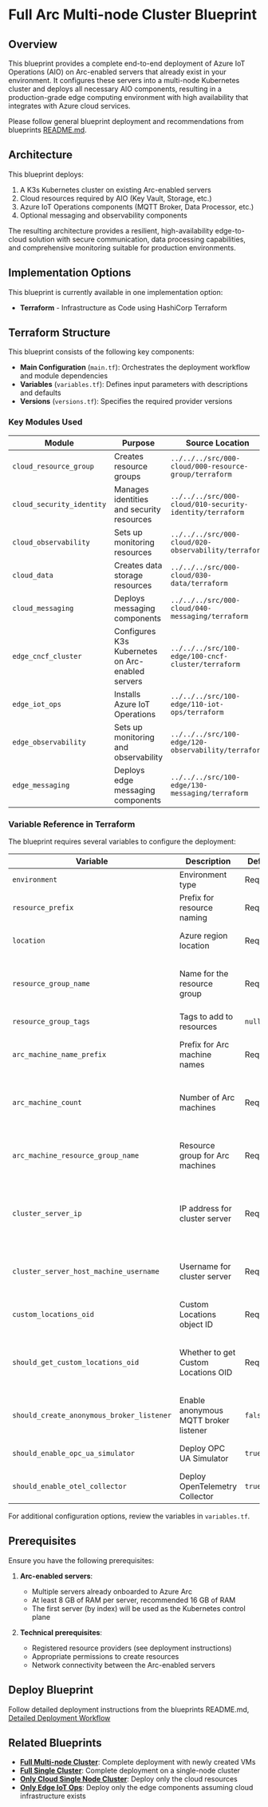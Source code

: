 # Full Arc Multi-node Cluster Blueprint

## Overview

This blueprint provides a complete end-to-end deployment of Azure IoT Operations (AIO) on Arc-enabled servers that already exist in your environment. It configures these servers into a multi-node Kubernetes cluster and deploys all necessary AIO components, resulting in a production-grade edge computing environment with high availability that integrates with Azure cloud services.

Please follow general blueprint deployment and recommendations from blueprints [README.md](../README.md).

## Architecture

This blueprint deploys:

1. A K3s Kubernetes cluster on existing Arc-enabled servers
2. Cloud resources required by AIO (Key Vault, Storage, etc.)
3. Azure IoT Operations components (MQTT Broker, Data Processor, etc.)
4. Optional messaging and observability components

The resulting architecture provides a resilient, high-availability edge-to-cloud solution with secure communication, data processing capabilities, and comprehensive monitoring suitable for production environments.

## Implementation Options

This blueprint is currently available in one implementation option:

- **Terraform** - Infrastructure as Code using HashiCorp Terraform

## Terraform Structure

This blueprint consists of the following key components:

- **Main Configuration** (`main.tf`): Orchestrates the deployment workflow and module dependencies
- **Variables** (`variables.tf`): Defines input parameters with descriptions and defaults
- **Versions** (`versions.tf`): Specifies the required provider versions

### Key Modules Used

| Module                    | Purpose                                          | Source Location                                          |
|---------------------------|--------------------------------------------------|----------------------------------------------------------|
| `cloud_resource_group`    | Creates resource groups                          | `../../../src/000-cloud/000-resource-group/terraform`    |
| `cloud_security_identity` | Manages identities and security resources        | `../../../src/000-cloud/010-security-identity/terraform` |
| `cloud_observability`     | Sets up monitoring resources                     | `../../../src/000-cloud/020-observability/terraform`     |
| `cloud_data`              | Creates data storage resources                   | `../../../src/000-cloud/030-data/terraform`              |
| `cloud_messaging`         | Deploys messaging components                     | `../../../src/000-cloud/040-messaging/terraform`         |
| `edge_cncf_cluster`       | Configures K3s Kubernetes on Arc-enabled servers | `../../../src/100-edge/100-cncf-cluster/terraform`       |
| `edge_iot_ops`            | Installs Azure IoT Operations                    | `../../../src/100-edge/110-iot-ops/terraform`            |
| `edge_observability`      | Sets up monitoring and observability             | `../../../src/100-edge/120-observability/terraform`      |
| `edge_messaging`          | Deploys edge messaging components                | `../../../src/100-edge/130-messaging/terraform`          |

### Variable Reference in Terraform

The blueprint requires several variables to configure the deployment:

| Variable                                  | Description                           | Default  | Notes                                                          |
|-------------------------------------------|---------------------------------------|----------|----------------------------------------------------------------|
| `environment`                             | Environment type                      | Required | "dev", "test", "prod", etc.                                    |
| `resource_prefix`                         | Prefix for resource naming            | Required | Short unique alphanumeric string                               |
| `location`                                | Azure region location                 | Required | "eastus2", "westus3", etc.                                     |
| `resource_group_name`                     | Name for the resource group           | Required | Name for new resource group to be created                      |
| `resource_group_tags`                     | Tags to add to resources              | `null`   | Optional map of tags                                           |
| `arc_machine_name_prefix`                 | Prefix for Arc machine names          | Required | Used to identify Arc-enabled servers                           |
| `arc_machine_count`                       | Number of Arc machines                | Required | Total count of Arc-enabled servers to use                      |
| `arc_machine_resource_group_name`         | Resource group for Arc machines       | Required | The resource group where Arc-enabled servers are registered    |
| `cluster_server_ip`                       | IP address for cluster server         | Required | IP address that worker nodes will use to connect to the server |
| `cluster_server_host_machine_username`    | Username for cluster server           | Required | Username for the server that will be given kubectl access      |
| `custom_locations_oid`                    | Custom Locations object ID            | Required | Retrieved via Azure CLI if not provided                        |
| `should_get_custom_locations_oid`         | Whether to get Custom Locations OID   | Required | Set to true to retrieve using Terraform's azuread provider     |
| `should_create_anonymous_broker_listener` | Enable anonymous MQTT broker listener | `false`  | For testing only - insecure                                    |
| `should_enable_opc_ua_simulator`          | Deploy OPC UA Simulator               | `true`   | Optional OPC UA simulator component                            |
| `should_enable_otel_collector`            | Deploy OpenTelemetry Collector        | `true`   | Optional observability component                               |

For additional configuration options, review the variables in `variables.tf`.

## Prerequisites

Ensure you have the following prerequisites:

1. **Arc-enabled servers**:
   - Multiple servers already onboarded to Azure Arc
   - At least 8 GB of RAM per server, recommended 16 GB of RAM
   - The first server (by index) will be used as the Kubernetes control plane

2. **Technical prerequisites**:
   - Registered resource providers (see deployment instructions)
   - Appropriate permissions to create resources
   - Network connectivity between the Arc-enabled servers

## Deploy Blueprint

Follow detailed deployment instructions from the blueprints README.md, [Detailed Deployment Workflow](../README.md#detailed-deployment-workflow)

## Related Blueprints

- **[Full Multi-node Cluster](../full-multi-node-cluster/README.md)**: Complete deployment with newly created VMs
- **[Full Single Cluster](../full-single-node-cluster/README.md)**: Complete deployment on a single-node cluster
- **[Only Cloud Single Node Cluster](../only-cloud-single-node-cluster/README.md)**: Deploy only the cloud resources
- **[Only Edge IoT Ops](../only-edge-iot-ops/README.md)**: Deploy only the edge components assuming cloud infrastructure exists
